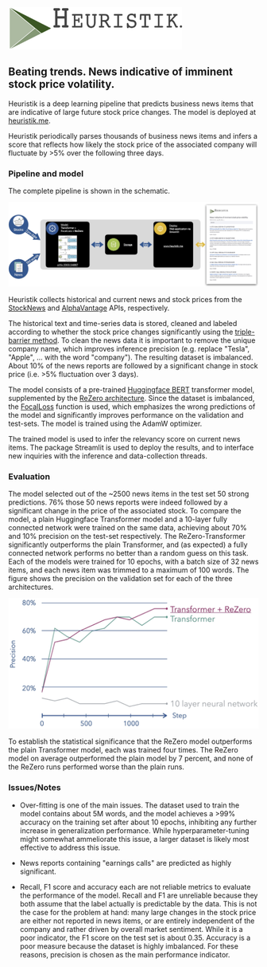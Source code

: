 <p align="left">
<img src=./data/heuristik_logo.jpeg width="350"/>
</p>

## Beating trends. News indicative of imminent stock price volatility.

Heuristik is a deep learning pipeline that predicts business news items that are indicative of large future stock price changes. The model is deployed at [heuristik.me](http://www.heuristik.me).

Heuristik periodically parses thousands of business news items and infers a score that reflects how likely the stock price of the associated company will fluctuate by >5% over the following three days.

### Pipeline and model
The complete pipeline is shown in the schematic.
<p align="center">
<img src=./data/schematic.jpg width="850"/>
</p>

Heuristik collects historical and current news and stock prices from the [StockNews](https://stocknewsapi.com) and [AlphaVantage](https://www.alphavantage.co) APIs, respectively.

The historical text and time-series data is stored, cleaned and labeled according to whether the stock price changes significantly using the [triple-barrier method](https://mlfinlab.readthedocs.io/en/latest/implementations/tb_meta_labeling.html). To clean the news data it is important to remove the unique company name, which improves inference precision (e.g. replace "Tesla", "Apple", ... with the word "company"). The resulting dataset is imbalanced. About 10% of the news reports are followed by a significant change in stock price (i.e. >5% fluctuation over 3 days). 

The model consists of a pre-trained [Huggingface BERT](https://github.com/huggingface/transformers) transformer model, supplemented by the [ReZero architecture](https://arxiv.org/pdf/2003.04887.pdf). Since the dataset is imbalanced, the [FocalLoss](https://arxiv.org/pdf/1708.02002.pdf) function is used, which emphasizes the wrong predictions of the model and significantly improves performance on the validation and test-sets. The model is trained using the AdamW optimizer.

The trained model is used to infer the relevancy score on current news items. The package Streamlit is used to deploy the results, and to interface new inquiries with the inference and data-collection threads.

### Evaluation

The model selected out of the ~2500 news items in the test set 50 strong predictions. 76% those 50 news reports were indeed followed by a significant change in the price of the associated stock. To compare the model, a plain Huggingface Transformer model and a 10-layer fully connected network were trained on the same data, achieving about 70% and 10% precision on the test-set respectively. The ReZero-Transformer significantly outperforms the plain Transformer, and (as expected) a fully connected network performs no better than a random guess on this task. Each of the models were trained for 10 epochs, with a batch size of 32 news items, and each news item was trimmed to a maximum of 100 words. The figure shows the precision on the validation set for each of the three architectures.

<p align="center">
<img src=./data/learning_curve.jpg width="550"/>
</p>

To establish the statistical significance that the ReZero model outperforms the plain Transformer model, each was trained four times. The ReZero model on average outperformed the plain model by 7 percent, and none of the ReZero runs performed worse than the plain runs.


### Issues/Notes

- Over-fitting is one of the main issues. The dataset used to train the model contains about 5M words, and the model achieves a >99% accuracy on the training set after about 10 epochs, inhibiting any further increase in generalization performance. While hyperparameter-tuning might somewhat ammeliorate this issue, a larger dataset is likely most effective to address this issue.

- News reports containing "earnings calls" are predicted as highly significant.

- Recall, F1 score and accuracy each are not reliable metrics to evaluate the performance of the model. Recall and F1 are unreliable because they both assume that the label actually is predictable by the data. This is not the case for the problem at hand: many large changes in the stock price are either not reported in news items, or are entirely independent of the company and rather driven by overall market sentiment. While it is a poor indicator, the F1 score on the test set is about 0.35. Accuracy is a poor measure because the dataset is highly imbalanced. For these reasons, precision is chosen as the main performance indicator.
